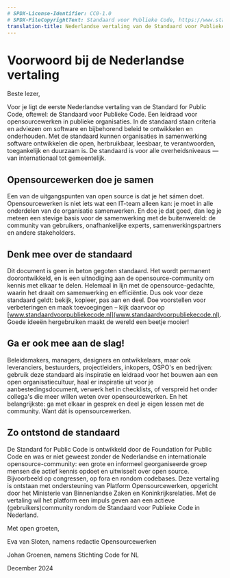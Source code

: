 ```yaml
---
# SPDX-License-Identifier: CC0-1.0
# SPDX-FileCopyrightText: Standaard voor Publieke Code, https://www.standaardvoorpubliekecode.nl/
translation-title: Nederlandse vertaling van de Standaard voor Publieke Code
---
```


# Voorwoord bij de Nederlandse vertaling

Beste lezer,

Voor je ligt de eerste Nederlandse vertaling van de Standard for Public Code, oftewel: de Standaard voor Publieke Code. Een leidraad voor opensourcewerken in publieke organisaties. In de standaard staan criteria en adviezen om software en bijbehorend beleid te ontwikkelen en onderhouden. Met de standaard kunnen organisaties in samenwerking software ontwikkelen die open, herbruikbaar, leesbaar, te verantwoorden, toegankelijk en duurzaam is. De standaard is voor alle overheidsniveaus — van internationaal tot gemeentelijk.

## Opensourcewerken doe je samen
Een van de uitgangspunten van open source is dat je het sámen doet. Opensourcewerken is niet iets wat een IT-team alleen kan: je moet in alle onderdelen van de organisatie samenwerken. En doe je dat goed, dan leg je meteen een stevige basis voor de samenwerking met de buitenwereld: de community van gebruikers, onafhankelijke experts, samenwerkingspartners en andere stakeholders.

## Denk mee over de standaard
Dit document is geen in beton gegoten standaard. Het wordt permanent doorontwikkeld, en is een uitnodiging aan de opensource-community om kennis met elkaar te delen. Helemaal in lijn met de opensource-gedachte, waarin het draait om samenwerking en efficiëntie. Dus ook voor deze standaard geldt: bekijk, kopieer, pas aan en deel. Doe voorstellen voor verbeteringen en maak toevoegingen – kijk daarvoor op [www.standaardvoorpubliekecode.nl](www.standaardvoorpubliekecode.nl). Goede ideeën hergebruiken maakt de wereld een beetje mooier!

## Ga er ook mee aan de slag!
Beleidsmakers, managers, designers en ontwikkelaars, maar ook leveranciers, bestuurders, projectleiders, inkopers, OSPO's en bedrijven: gebruik deze standaard als inspiratie en leidraad voor het bouwen aan een open organisatiecultuur, haal er inspiratie uit voor je aanbestedingsdocument, verwerk het in checklists, of verspreid het onder collega's die meer willen weten over opensourcewerken. En het belangrijkste: ga met elkaar in gesprek en deel je eigen lessen met de community. Want dát is opensourcewerken.

## Zo ontstond de standaard
De Standard for Public Code is ontwikkeld door de Foundation for Public Code en was er niet geweest zonder de Nederlandse en internationale opensource-community: een grote en informeel georganiseerde groep mensen die actief kennis opdoet en uitwisselt over open source. Bijvoorbeeld op congressen, op fora en rondom codebases. Deze vertaling is ontstaan met ondersteuning van Platform Opensourcewerken, opgericht door het Ministerie van Binnenlandse Zaken en Koninkrijksrelaties. Met de vertaling wil het platform een impuls geven aan een actieve (gebruikers)community rondom de Standaard voor Publieke Code in Nederland.

Met open groeten,

Eva van Sloten, namens redactie Opensourcewerken

Johan Groenen, namens Stichting Code for NL

December 2024
